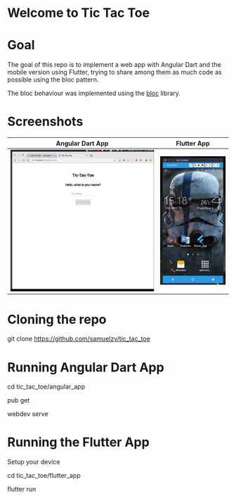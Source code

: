 # Welcome to Tic Tac Toe

# Goal
The goal of this repo is to implement a web app with Angular Dart and the mobile version using Flutter, trying to share among them as much code as possible using the bloc pattern.

The bloc behaviour was implemented using the [bloc](https://pub.dartlang.org/packages/bloc) library.

# Screenshots
| Angular Dart App | Flutter App |
|--|--|
| ![](tic_web_app.gif) | ![](tic_mobile_app.gif) |


# Cloning the repo
git clone https://github.com/samuelzv/tic_tac_toe 

# Running Angular Dart App
cd tic_tac_toe/angular_app

pub get

webdev serve

# Running the Flutter App
Setup your device

cd tic_tac_toe/flutter_app

flutter run

